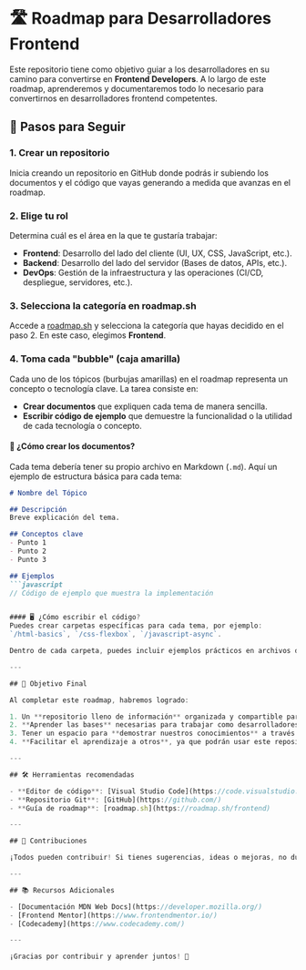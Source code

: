 # 🛣️ Roadmap para Desarrolladores Frontend

Este repositorio tiene como objetivo guiar a los desarrolladores en su camino para convertirse en **Frontend Developers**. A lo largo de este roadmap, aprenderemos y documentaremos todo lo necesario para convertirnos en desarrolladores frontend competentes.

## 🚀 Pasos para Seguir

### 1. Crear un repositorio

Inicia creando un repositorio en GitHub donde podrás ir subiendo los documentos y el código que vayas generando a medida que avanzas en el roadmap.

### 2. Elige tu rol

Determina cuál es el área en la que te gustaría trabajar:
- **Frontend**: Desarrollo del lado del cliente (UI, UX, CSS, JavaScript, etc.).
- **Backend**: Desarrollo del lado del servidor (Bases de datos, APIs, etc.).
- **DevOps**: Gestión de la infraestructura y las operaciones (CI/CD, despliegue, servidores, etc.).

### 3. Selecciona la categoría en roadmap.sh

Accede a [roadmap.sh](https://roadmap.sh) y selecciona la categoría que hayas decidido en el paso 2. En este caso, elegimos **Frontend**.

### 4. Toma cada "bubble" (caja amarilla)

Cada uno de los tópicos (burbujas amarillas) en el roadmap representa un concepto o tecnología clave. La tarea consiste en:
- **Crear documentos** que expliquen cada tema de manera sencilla.
- **Escribir código de ejemplo** que demuestre la funcionalidad o la utilidad de cada tecnología o concepto.

#### 📄 ¿Cómo crear los documentos?
Cada tema debería tener su propio archivo en Markdown (`.md`). Aquí un ejemplo de estructura básica para cada tema:
```markdown
# Nombre del Tópico

## Descripción
Breve explicación del tema.

## Conceptos clave
- Punto 1
- Punto 2
- Punto 3

## Ejemplos
```javascript
// Código de ejemplo que muestra la implementación


#### 🖥️ ¿Cómo escribir el código?
Puedes crear carpetas específicas para cada tema, por ejemplo: 
`/html-basics`, `/css-flexbox`, `/javascript-async`.

Dentro de cada carpeta, puedes incluir ejemplos prácticos en archivos de código (`.js`, `.html`, `.css`), y el README correspondiente en el mismo formato.

---

## 🎯 Objetivo Final

Al completar este roadmap, habremos logrado:

1. Un **repositorio lleno de información** organizada y compartible para cualquier persona interesada en aprender sobre frontend.
2. **Aprender las bases** necesarias para trabajar como desarrolladores frontend.
3. Tener un espacio para **demostrar nuestros conocimientos** a través de ejemplos de código y documentación.
4. **Facilitar el aprendizaje a otros**, ya que podrán usar este repositorio como una referencia para sus propios estudios.

---

## 🛠️ Herramientas recomendadas

- **Editor de código**: [Visual Studio Code](https://code.visualstudio.com/)
- **Repositorio Git**: [GitHub](https://github.com/)
- **Guía de roadmap**: [roadmap.sh](https://roadmap.sh/frontend)

---

## 👥 Contribuciones

¡Todos pueden contribuir! Si tienes sugerencias, ideas o mejoras, no dudes en abrir un issue o enviar un pull request. Juntos podemos hacer de este repositorio una excelente herramienta para desarrolladores.

---

## 📚 Recursos Adicionales

- [Documentación MDN Web Docs](https://developer.mozilla.org/)
- [Frontend Mentor](https://www.frontendmentor.io/)
- [Codecademy](https://www.codecademy.com/)

---

¡Gracias por contribuir y aprender juntos! 🚀